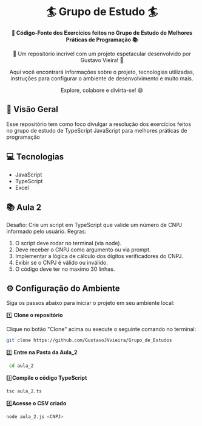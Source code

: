 <h1 align="center">🏄 Grupo de Estudo 🏄</h1>



<div align="center">
  <strong>🚀 Código-Fonte dos Exercícios feitos no Grupo de Estudo de Melhores Práticas de Programação 📚</strong>
</div>

<div align="center">
  <p>🎉 Um repositório incrível com um projeto espetacular desenvolvido por Gustavo Vieira! 🎉</p>
  <p>Aqui você encontrará informações sobre o projeto, tecnologias utilizadas, instruções para configurar o ambiente de desenvolvimento e muito mais.</p>
  <p>Explore, colabore e divirta-se! 😄</p>
</div>

## 🔭 Visão Geral
Esse repositório tem como foco divulgar a resolução dos exercícios feitos no grupo de estudo de TypeScript JavaScript para melhores práticas de programação

## 💻 Tecnologias

- JavaScript
- TypeScript
- Excel

## 📚 Aula 2

Desafio: Crie um script em TypeScript que valide um número de CNPJ
informado pelo usuário.
Regras:
1. O script deve rodar no terminal (via node).
2. Deve receber o CNPJ como argumento ou via prompt.
3. Implementar a lógica de cálculo dos dígitos verificadores do CNPJ.
4. Exibir se o CNPJ é válido ou inválido.
5. O código deve ter no maximo 30 linhas.

## ⚙️ Configuração do Ambiente

Siga os passos abaixo para iniciar o projeto em seu ambiente local:

1️⃣ **Clone o repositório**

   Clique no botão "Clone" acima ou execute o seguinte comando no terminal:

   ```bash
   git clone https://github.com/GustavoJVvieira/Grupo_de_Estudos
   ```
2️⃣ **Entre na Pasta da Aula_2**
 ```bash
  cd aula_2
   ```

3️⃣**Compile o código TypeScript**

   ```bash
   tsc aula_2.ts

   ```
 4️⃣**Acesse o CSV criado**
   ```bash
  node aula_2.js <CNPJ>

   ```
